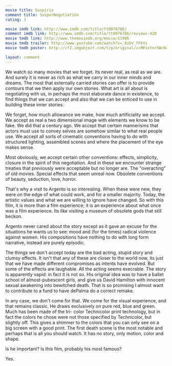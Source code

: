 ```yaml
---
movie title: Suspiria
comment title: SusperNegotiation
rating: 3

movie imdb link: http://www.imdb.com/title/tt0076786/
comment imdb link: http://www.imdb.com/title/tt0076786/reviews-420
movie tmdb link: http://www.themoviedb.org/movie/11906
movie tmdb trailer: http://www.youtube.com/watch?v=_8zbV_fFkYs
movie tmdb poster: http://cf2.imgobject.com/t/p/original/ccMPzxtnr5WcHaiwIN4P7mXoJzo.jpg

layout: comment
---
```


We watch so many movies that we forget. Its never real, as real as we are. And surely it is never as rich as what we carry in our inner minds and dreams. The most that externally carried stories can offer is to provide contours that we then apply our own stories. What art is all about is negotiating with us, in perhaps the most elaborate dance in existence, to find things that we can accept and also that we can be enticed to use in building these inner stories.

We forget, how much allowance we make, how much artificiality we accept. We accept as real a two dimensional image with elements we know to be fake. We did that a century ago. We accept that certain mannerisms that actors must use to convey selves are somehow similar to what real people use. We accept all sorts of cinematic conventions having to do with structured lighting, assembled scenes and where the placement of the eye makes sense.

Most obviously, we accept certain other conventions: effects, simplicity, closure in the spirit of this negotiation. And in these we encounter strange treaties that previously were acceptable but no longer are. The "overacting" of old movies. Special effects that seem unreal now. Obsolete conventions of beauty, seduction, love, horror.

That's why a visit to Argento is so interesting. When these were new, they were on the edge of what could work, and for a smaller majority. Today, the artistic values and what we are willing to ignore have changed. So with this film, it is more than a film experience; it is an experience about what once was a film experience. Its like visiting a museum of obsolete gods that still beckon. 

Argento never cared about the story except as it gave an excuse for the situations he wants us to see: mood and (for the times) radical violence against women. His compositions have nothing to do with long form narrative, instead are purely episodic. 

The things we don't accept today are the bad acting, stupid story and clumsy effects. It isn't that any of these are closer to the world now, its just that we have made different compromises as intents have evolved. But some of the effects are laughable. All the acting seems execrable. The story is apparently vapid: in fact it is not so. His original idea was to have a ballet school of almost-pubescent girls, and give us David Hamilton with innocent sexual awakening into bewitched death. That is so promising I almost want to contribute to a fund to have dePalma do a correct remake.

In any case, we don't come for that. We come for the visual experience, and that remains classic. He draws exclusively on pure red, blue and green. Much has been made of the tri- color Technicolor print technology, but in fact the colors he chose were not those specified by Technicolor, but slightly off. This gives a shimmer to the colors that you can only see on a big screen with a good print. The first death scene is the most notable and perhaps that is all you should watch. It has no story, only motion, color and shape. 

Is he important? Is this film, probably his most famous?

Yes.